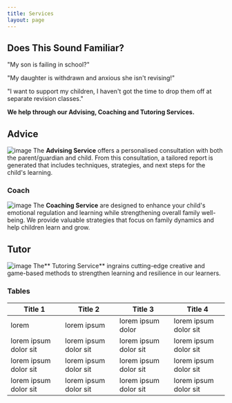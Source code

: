 ```yaml
---
title: Services
layout: page
---
```


## Does This Sound Familiar?


"My son is failing in school?"

"My daughter is withdrawn and anxious she isn't revising!" 

"I want to support my children, I haven't got the time to drop them off at separate revision classes."
 
**We help through our Advising, Coaching and Tutoring Services.**

## Advice
![image](https://NavWeb.b-cdn.net/1771.jpg)
The **Advising Service** offers a personalised consultation with both the parent/guardian and child. From this consultation, a tailored report is generated that includes techniques, strategies, and next steps for the child's learning.

### Coach 
![image](https://NavWeb.b-cdn.net/1728.jpg)
The **Coaching Service** are designed to enhance your child's emotional regulation and learning while strengthening overall family well-being. We provide valuable strategies that focus on family dynamics and help children learn and grow.

## Tutor 
![image](https://NavWeb.b-cdn.net/1757.jpg)
The** Tutoring Service** ingrains cutting-edge creative and game-based methods to strengthen learning and resilience in our learners.

 

### Tables

Title 1               | Title 2               | Title 3               | Title 4
--------------------- | --------------------- | --------------------- | ---------------------
lorem                 | lorem ipsum           | lorem ipsum dolor     | lorem ipsum dolor sit
lorem ipsum dolor sit | lorem ipsum dolor sit | lorem ipsum dolor sit | lorem ipsum dolor sit
lorem ipsum dolor sit | lorem ipsum dolor sit | lorem ipsum dolor sit | lorem ipsum dolor sit
lorem ipsum dolor sit | lorem ipsum dolor sit | lorem ipsum dolor sit | lorem ipsum dolor sit

